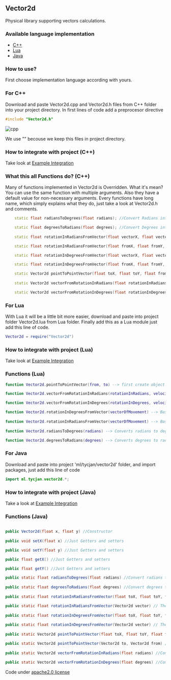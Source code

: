 ## Vector2d
Physical library supporting vectors calculations.

### Available language implementation
- [C++](https://github.com/mrtycjan/Vector2d#for-c)
- [Lua](https://github.com/mrtycjan/Vector2d#for-lua)
- [Java](https://github.com/mrtycjan/Vector2d#for-java)

### How to use?
First choose implementation language according with yours.

### For C++
Download and paste Vector2d.cpp and Vector2d.h files from C++ folder into your project directory. In first lines of code add a preprocesor directive 
```cpp
#include "Vector2d.h"
```
![cpp](http://i.imgur.com/ixyyilq.png)

We use "" becouse we keep this files in project directory.

### How to integrate with project (C++)
Take look at [Example Integration](https://github.com/mrtycjan/Vector2d/blob/master/C++/ExampleIntegrationWithSFML.cpp)

### What this all Functions do? (C++)
Many of functions implemented in Vector2d is Overridden. What it's mean? You can use the same function with multiple arguments. Also they have a default value for non-necessary arguments. Every functions have long name, which simply explains what they do, just take a look at Vector2d.h and comments.

```cpp
	static float radiansToDegrees(float radians); //Convert Radians into Degrees

	static float degreesToRadians(float degrees); //Convert Degrees into Radians
	
	static float rotationInRadiansFromVector(float vectorX, float vectorY); //Compute rotation from computed vector, returns rotation in radians

	static float rotationInRadiansFromVector(float fromX, float fromY, float toX, float toY); //Compute vector and rotation from vector, returns rotation in radians

	static float rotationInDegreesFromVector(float vectorX, float vectorY); //Compute rotation from computed vector, returns rotation in degrees

	static float rotationInDegreesFromVector(float fromX, float fromY, float toX, float toY); //Compute vector and rotation from vector, returns rotation in degrees

	static Vector2d pointToPointVector(float toX, float toY, float fromX, float fromY, float deltaTime = 1, float velocity = 1); //Compute vector, optional arguments, deltaTime, object velocity
	
	static Vector2d vectorFromRotationInRadians(float rotationInRadians, float deltaTime = 1, float velocity = 1); //Compute vector from rotation in radians, optional arguments, deltaTime, object velocity

	static Vector2d vectorFromRotationInDegrees(float rotationInDegrees, float deltaTime = 1, float velocity = 1); //Compute vector from rotation in degrees, optional arguments, deltaTime, object velocity

```

### For Lua
With Lua it will be a little bit more easier, download and paste into project folder Vector2d.lua from Lua folder. Finally add this as a Lua module just add this line of code.

```lua
Vector2d = require("Vector2d")
```
### How to integrate with project (Lua)
Take look at [Example Integration](https://github.com/mrtycjan/Vector2d/blob/master/Lua/LuaIntegration.lua)

### Functions (Lua)

```lua
function Vector2d.pointToPointVector(from, to) --> first create object with x and y components e.g Object = {x, y}. In fact Lua is non-objective language, but you can pretend it, using metatables. This function counting vector of Movement based of coordinates

function Vector2d.vectorFromRotationInRadians(rotationInRadians, velocity) --> This function counting vector of Movement based of object rotation in Radians, optional arguments it's speed of object

function Vector2d.vectorFromRotationInDegrees(rotationInDegrees, velocity) --> This function counting vector of Movement based of object rotation in Degrees, optional arguments it's speed of object

function Vector2d.rotationInDegreesFromVector(vectorOfMovement) --> Based on vector counting rotation and return value in Degrees
	
function Vector2d.rotationInRadiansFromVector(vectorOfMovement) --> Based on vector counting rotation and return value in Radians
	
function Vector2d.radiansToDegrees(radians) --> Converts radians to degrees

function Vector2d.degreesToRadians(degrees) --> Converts degrees to radians


```

### For Java
Download and paste into project 'ml/tycjan/vector2d' folder, and import packages, just add this line of code

```java
import ml.tycjan.vector2d.*;
```

### How to integrate with project (Java)
Take a look at [Example Integration](https://github.com/mrtycjan/Vector2d/blob/master/Java/IntegrationWithJava.java)

### Functions (Java)

```java

public Vector2d(float x, float y) //Constructor
	
public void setX(float x) //Just Getters and setters

public void setY(float y) //Just Getters and setters

public float getX() //Just Getters and setters

public float getY()	//Just Getters and setters

public static float radiansToDegrees(float radians) //Convert radians to degrees
	
public static float degreesToRadians(float degrees) //Convert degrees to radianas
	
public static float rotationInRadiansFromVector(float toX, float toY, float fromX, float fromY) //Compute rotation, based on vector and return angle in radians 

public static float rotationInRadiansFromVector(Vector2d vector) // The same but the function is overridden, so yo can use computed vector as argument
	
public static float rotationInDegreesFromVector(float toX, float toY, float fromX, float fromY) //Compute rotation, based on vector and return angle in radians 
	
public static float rotationInDegreesFromVector(Vector2d vector) // The same but the function is overridden, so yo can use computed vector as argument
	
public static Vector2d pointToPointVector(float toX, float toY, float fromX, float fromY) //Compute vector based on actual position

public static Vector2d pointToPointVector(Vector2d to, Vector2d from) // The same but function is overridden you can use vector objects provided from Vector2d class
	
public static Vector2d vectorFromRotationInRadians(float radians) //Compute vector based on rotation
	
public static Vector2d vectorFromRotationInDegrees(float degrees) //Compute vector based on rotation


```

Code under [apache2.0 license](https://github.com/mrtycjan/Vector2d/blob/master/license.txt)







